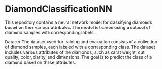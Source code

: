 # DiamondClassificationNN
This repository contains a neural network model for classifying diamonds based on their various attributes. The model is trained using a dataset of diamond samples with corresponding labels.

Dataset
The dataset used for training and evaluation consists of a collection of diamond samples, each labeled with a corresponding class. The dataset includes various attributes of the diamonds, such as carat weight, cut quality, color, clarity, and dimensions. The goal is to predict the class of a diamond based on these attributes.
